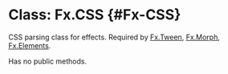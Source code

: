 Class: Fx.CSS {#Fx-CSS}
=======================

CSS parsing class for effects. Required by [Fx.Tween][], [Fx.Morph][], [Fx.Elements][].

Has no public methods.



[Fx.Tween]: /Fx/Fx.Tween
[Fx.Morph]: /Fx/Fx.Morph
[Fx.Elements]: /Plugins/Fx.Elements